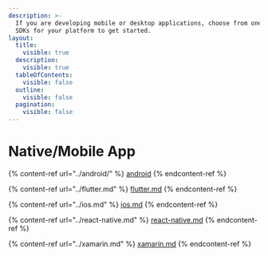 ```yaml
---
description: >-
  If you are developing mobile or desktop applications, choose from one of these
  SDKs for your platform to get started.
layout:
  title:
    visible: true
  description:
    visible: true
  tableOfContents:
    visible: false
  outline:
    visible: false
  pagination:
    visible: false
---
```


# Native/Mobile App

{% content-ref url="../android/" %}
[android](../android/)
{% endcontent-ref %}

{% content-ref url="../flutter.md" %}
[flutter.md](../flutter.md)
{% endcontent-ref %}

{% content-ref url="../ios.md" %}
[ios.md](../ios.md)
{% endcontent-ref %}

{% content-ref url="../react-native.md" %}
[react-native.md](../react-native.md)
{% endcontent-ref %}

{% content-ref url="../xamarin.md" %}
[xamarin.md](../xamarin.md)
{% endcontent-ref %}
